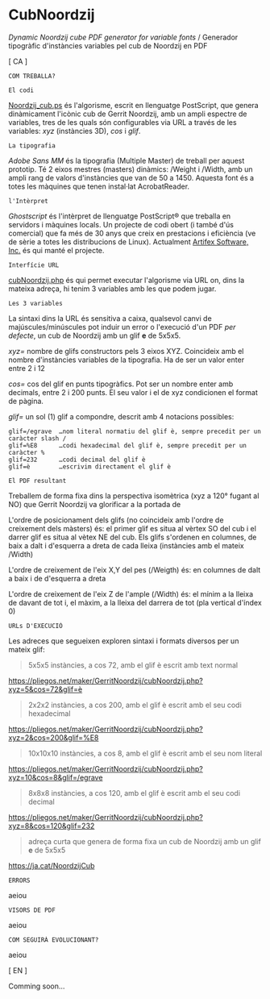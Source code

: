 # CubNoordzij
  *Dynamic Noordzij cube PDF generator for variable fonts* / Generador tipogràfic d'instàncies variables pel cub de Noordzij en PDF


\[ CA ]

	COM TREBALLA?

```El codi```

[Noordzij_cub.ps](https://github.com/marcantonifemfum/CubNoordzij/blob/main/Noordzij_cub.ps) és l'algorisme, escrit en llenguatge PostScript, que genera dinàmicament l'icònic cub de Gerrit Noordzij, amb un ampli espectre de variables, tres de les quals són configurables via URL a través de les variables: *xyz* (instàncies 3D), *cos* i *glif*.

```La tipografia```

*Adobe Sans MM* és la tipografia (Multiple Master) de treball per aquest prototip. Té 2 eixos mestres (masters) dinàmics: /Weight i /Width, amb un ampli rang de valors d'instàncies que van de 50 a 1450. Aquesta font és a totes les màquines que tenen instal·lat AcrobatReader.

```l'Intèrpret```

*Ghostscript* és l'intèrpret de llenguatge PostScript® que treballa en servidors i màquines locals. Un projecte de codi obert (i també d'ús comercial) que fa més de 30 anys que creix en prestacions i eficiència (ve de sèrie a totes les distribucions de Linux). Actualment [Artifex Software, Inc.](https://ghostscript.com/) és qui manté el projecte.

```Interfície URL```

[cubNoordzij.php](https://github.com/marcantonifemfum/CubNoordzij/blob/main/cubNoordzij.php) és qui permet executar l'algorisme via URL on, dins la mateixa adreça, hi tenim 3 variables amb les que podem jugar.

```Les 3 variables```

La sintaxi dins la URL és sensitiva a caixa, qualsevol canvi de majúscules/minúscules pot induir un error o l'execució d'un PDF *per defecte*, un cub de Noordzij amb un glif **e** de 5x5x5.

*xyz=* nombre de glifs constructors pels 3 eixos XYZ. Coincideix amb el nombre d'instàncies variables de la tipografia. Ha de ser un valor enter entre 2 i 12

*cos=* cos del glif en punts tipogràfics. Pot ser un nombre enter amb decimals, entre 2 i 200 punts. El seu valor i el de xyz condicionen el format de pàgina.

*glif=* un sol (1) glif a compondre, descrit amb 4 notacions possibles:

	glif=/egrave  …nom literal normatiu del glif è, sempre precedit per un caràcter slash /
	glif=%E8      …codi hexadecimal del glif è, sempre precedit per un caràcter %
	glif=232      …codi decimal del glif è
	glif=è        …escrivim directament el glif è
	
```El PDF resultant```



Treballem de forma fixa dins la perspectiva isomètrica (xyz a 120° fugant al NO) que Gerrit Noordzij va glorificar a la portada de

L'ordre de posicionament dels glifs (no coincideix amb l'ordre de creixement dels màsters) és: el primer glif es situa al vèrtex SO del cub i el darrer glif es situa al vètex NE del cub. Els glifs s'ordenen en columnes, de baix a dalt i d'esquerra a dreta de cada lleixa (instàncies amb el mateix /Width)

L'ordre de creixement de l'eix X,Y del pes (/Weigth) és: en columnes de dalt a baix i de d'esquerra a dreta

L'ordre de creixement de l'eix Z de l'ample (/Width) és: el mínim a la lleixa de davant de tot i, el màxim, a la lleixa del darrera de tot (pla vertical d'índex 0)



	URLs D'EXECUCIÓ

Les adreces que segueixen exploren sintaxi i formats diversos per un mateix glif:

> 5x5x5 instàncies, a cos 72, amb el glif è escrit amb text normal

https://pliegos.net/maker/GerritNoordzij/cubNoordzij.php?xyz=5&cos=72&glif=è

> 2x2x2 instàncies, a cos 200, amb el glif è escrit amb el seu codi hexadecimal

https://pliegos.net/maker/GerritNoordzij/cubNoordzij.php?xyz=2&cos=200&glif=%E8

> 10x10x10 instàncies, a cos 8, amb el glif è escrit amb el seu nom literal

https://pliegos.net/maker/GerritNoordzij/cubNoordzij.php?xyz=10&cos=8&glif=/egrave

> 8x8x8 instàncies, a cos 120, amb el glif è escrit amb el seu codi decimal

https://pliegos.net/maker/GerritNoordzij/cubNoordzij.php?xyz=8&cos=120&glif=232

> adreça curta que genera de forma fixa un cub de Noordzij amb un glif **e** de 5x5x5

https://ja.cat/NoordzijCub



	ERRORS

aeiou


	VISORS DE PDF

aeiou

	COM SEGUIRÀ EVOLUCIONANT?

aeiou


\[ EN ]

Comming soon…
